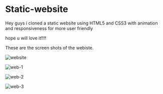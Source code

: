 # Static-website

Hey guys i cloned a static website using HTML5 and CSS3 with animation and responsiveness for more user friendly 

hope u will love it!!!!

These are the screen shots of the webiste.

![website](https://user-images.githubusercontent.com/86278916/226200759-00cd5013-de6e-4511-a9d6-574afdc0d62d.png)


![web-1](https://user-images.githubusercontent.com/86278916/226200793-5c4d6b3c-80fe-4067-b499-98be6125b96b.png)

![web-2](https://user-images.githubusercontent.com/86278916/226200797-fc9f2318-3558-47c2-86aa-04d7c758dc60.png)

![web-3](https://user-images.githubusercontent.com/86278916/226200802-f10a6495-787a-4998-846f-42a2b5b41c57.png)
